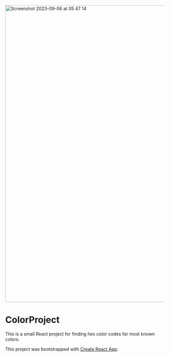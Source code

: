 <img width="938" alt="Screenshot 2023-09-06 at 05 47 14" src="https://github.com/shallmanq/ColorProject/assets/135071350/f11a8e50-a569-43cf-8d5e-04b67a1ea4ad">


# ColorProject

This is a small React project for finding hex color codes for most known colors.

This project was bootstrapped with [Create React App](https://github.com/facebook/create-react-app).
